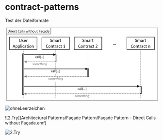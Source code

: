 # contract-patterns

Test der Dateiformate

![Try](Architectural%20Patterns/Façade%20Pattern/Façade%20Pattern%20-%20Direct%20Calls%20without%20Façade.png)

![ohneLeerzeichen](ArchitecturalPatterns/FaçadePattern/FaçadePattern-DirectCallswithoutFaçade.png)



![2.Try](Architectural Patterns/Façade Pattern/Façade Pattern - Direct Calls without Façade.emf)

![2.Try](Architectural%20Patterns/Façade%20Pattern/Façade%20Pattern%20-%20Direct%20Calls%20without%20Façade.)

